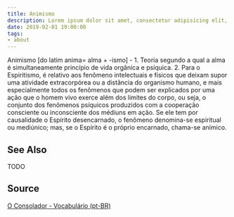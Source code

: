 ```yaml
---
title: Animismo
description: Lorem ipsum dolor sit amet, consectetur adipisicing elit, sed do eiusmod tempor incididunt ut labore et dolore magna aliqua.  TODO
date: 2019-02-01 19:00:00
tags:
- about
---
```


Animismo [do latim anima= alma + -ismo] - 1. Teoria segundo a qual a alma é simultaneamente princípio de vida orgânica e psíquica. 2. Para o Espiritismo, é relativo aos fenômeno intelectuais e físicos que deixam supor uma atividade extracorpórea ou a distância do organismo humano, e mais especialmente todos os fenômenos que podem ser explicados por uma ação que o homem vivo exerce além dos limites do corpo, ou seja, o conjunto dos fenômenos psíquicos produzidos com a cooperação consciente ou inconsciente dos médiuns em ação. Se ele tem por causalidade o Espírito desencarnado, o fenômeno denomina-se espiritual ou mediúnico; mas, se o Espírito é o próprio encarnado, chama-se anímico.

## See Also
TODO

## Source
[O Consolador - Vocabulário (pt-BR)](http://www.oconsolador.com.br/linkfixo/vocabulario/principal.html)

